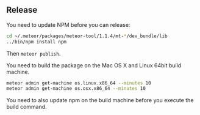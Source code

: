 ## Release

You need to update NPM before you can release:

```sh
cd ~/.meteor/packages/meteor-tool/1.1.4/mt-*/dev_bundle/lib
../bin/npm install npm
```

Then `meteor publish`.

You need to build the package on the Mac OS X and Linux 64bit build machine.

```sh
meteor admin get-machine os.linux.x86_64 --minutes 10
meteor admin get-machine os.osx.x86_64 --minutes 10
```

You need to also update npm on the build machine before you execute the build command.
